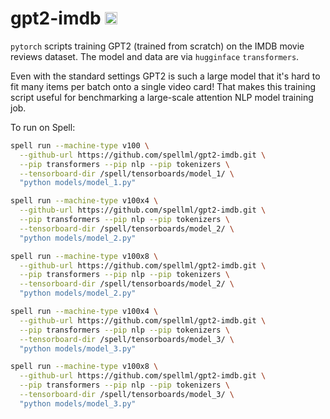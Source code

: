 # gpt2-imdb <a href="https://web.spell.ml/workspace_create?workspaceName=gpt2-imdb&githubUrl=https%3A%2F%2Fgithub.com%2Fspellml%2Fgpt2-imdb&pip=transformers,tokenizers,nlp"><img src=https://spell.ml/badge.svg height=20px/></a>

`pytorch` scripts training GPT2 (trained from scratch) on the IMDB movie reviews dataset. The model and data are via `hugginface` `transformers`.

Even with the standard settings GPT2 is such a large model that it's hard to fit many items per batch onto a single video card! That makes this training script useful for benchmarking a large-scale attention NLP model training job.

To run on Spell:

```bash
spell run --machine-type v100 \
  --github-url https://github.com/spellml/gpt2-imdb.git \
  --pip transformers --pip nlp --pip tokenizers \
  --tensorboard-dir /spell/tensorboards/model_1/ \
  "python models/model_1.py"
```
```bash
spell run --machine-type v100x4 \
  --github-url https://github.com/spellml/gpt2-imdb.git \
  --pip transformers --pip nlp --pip tokenizers \
  --tensorboard-dir /spell/tensorboards/model_2/ \
  "python models/model_2.py"
```
```bash
spell run --machine-type v100x8 \
  --github-url https://github.com/spellml/gpt2-imdb.git \
  --pip transformers --pip nlp --pip tokenizers \
  --tensorboard-dir /spell/tensorboards/model_2/ \
  "python models/model_2.py"
```
```bash
spell run --machine-type v100x4 \
  --github-url https://github.com/spellml/gpt2-imdb.git \
  --pip transformers --pip nlp --pip tokenizers \
  --tensorboard-dir /spell/tensorboards/model_3/ \
  "python models/model_3.py"
```
```bash
spell run --machine-type v100x8 \
  --github-url https://github.com/spellml/gpt2-imdb.git \
  --pip transformers --pip nlp --pip tokenizers \
  --tensorboard-dir /spell/tensorboards/model_3/ \
  "python models/model_3.py"
```
